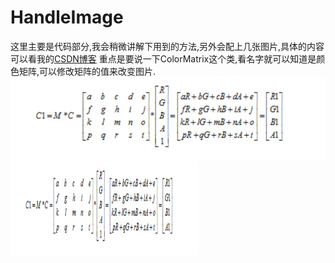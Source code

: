 # HandleImage
这里主要是代码部分,我会稍微讲解下用到的方法,另外会配上几张图片,具体的内容可以看我的[CSDN博客](http://blog.csdn.net/jackiesun1992/article/details/52254770)
重点是要说一下ColorMatrix这个类,看名字就可以知道是颜色矩阵,可以修改矩阵的值来改变图片.
![image](https://github.com/JackieSCN/HandleImage/raw/master/Logo/gongshi.png)
<img src="https://github.com/JackieSCN/HandleImage/raw/master/Logo/gongshi.png"
 width="300" height="150"/>
